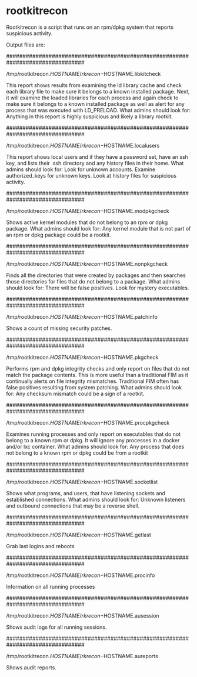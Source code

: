 # rootkitrecon


Rootkitrecon is a script that runs on an rpm/dpkg system that reports suspicious activity.

Output files are:

################################################################################

/tmp/rootkitrecon.$HOSTNAME/rkrecon-$HOSTNAME.libkitcheck

This report shows results from examining the ld library cache and check each library file to make sure it belongs to a known installed package.  Next, it will examine the loaded libraries for each process and again check to make sure it belongs to a known installed package as well as alert for any process that was executed with LD_PRELOAD.
What admins should look for:  Anything in this report is highly suspicious and likely a library rootkit.

################################################################################

/tmp/rootkitrecon.$HOSTNAME/rkrecon-$HOSTNAME.localusers

This report shows local users and if they have a password set, have an ssh key, and lists their .ssh directory and any history files in their home.
What admins should look for:  Look for unknown accounts.  Examine authorized_keys for unknown keys.  Look at history files for suspicious activity.


################################################################################

/tmp/rootkitrecon.$HOSTNAME/rkrecon-$HOSTNAME.modpkgcheck

Shows active kernel modules that do not belong to an rpm or dpkg package.
What admins should look for:  Any kernel module that is not part of an rpm or dpkg package could be a rootkit.


################################################################################

/tmp/rootkitrecon.$HOSTNAME/rkrecon-$HOSTNAME.nonpkgcheck

Finds all the directories that were created by packages and then searches those directories for files that do not belong to a package.
What admins should look for:  There will be false positives.  Look for mystery executables.

################################################################################

/tmp/rootkitrecon.$HOSTNAME/rkrecon-$HOSTNAME.patchinfo

Shows a count of missing security patches.

################################################################################


/tmp/rootkitrecon.$HOSTNAME/rkrecon-$HOSTNAME.pkgcheck

Performs rpm and dpkg integrity checks and only report on files that do not match the package contents.  This is more useful than a traditional FIM as it continually alerts on file integrity mismatches.  Traditional FIM often has false positives resulting from system patching.
What admins should look for:  Any checksum mismatch could be a sign of a rootkit.

################################################################################


/tmp/rootkitrecon.$HOSTNAME/rkrecon-$HOSTNAME.procpkgcheck

Examines running processes and only report on executables that do not belong to a known rpm or dpkg.  It will ignore any processes in a docker and/or lxc container.
What admins should look for:  Any process that does not belong to a known rpm or dpkg could be from a rootkit

################################################################################


/tmp/rootkitrecon.$HOSTNAME/rkrecon-$HOSTNAME.socketlist

Shows what programs, and users, that have listening sockets and established connections.
What admins should look for:  Unknown listeners and outbound connections that may be a reverse shell.

################################################################################


/tmp/rootkitrecon.$HOSTNAME/rkrecon-$HOSTNAME.getlast

Grab last logins and reboots

################################################################################


/tmp/rootkitrecon.$HOSTNAME/rkrecon-$HOSTNAME.procinfo

Information on all running processes


################################################################################

/tmp/rootkitrecon.$HOSTNAME/rkrecon-$HOSTNAME.ausession

Shows audit logs for all running sessions.


################################################################################

/tmp/rootkitrecon.$HOSTNAME/rkrecon-$HOSTNAME.aureports

Shows audit reports.
